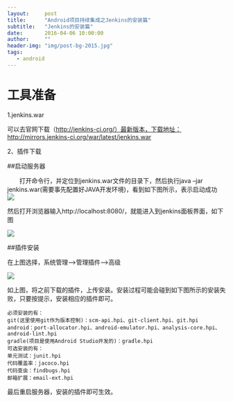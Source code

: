 ```yaml
---
layout:     post
title:      "Android项目持续集成之Jenkins的安装篇"
subtitle:   "Jenkins的安装篇"
date:       2016-04-06 10:00:00
author:     ""
header-img: "img/post-bg-2015.jpg"
tags:
   - android
---
```



 

# 工具准备

1.jenkins.war 

可以去官网下载（http://jenkins-ci.org/）最新版本，下载地址：http://mirrors.jenkins-ci.org/war/latest/jenkins.war

2、插件下载 

##启动服务器

　　打开命令行，并定位到jenkins.war文件的目录下，然后执行java –jar jenkins.war(需要事先配置好JAVA开发环境)，看到如下图所示，表示启动成功
![](http://img.blog.csdn.net/20151208103835001)

然后打开浏览器输入http://localhost:8080/，就能进入到jenkins面板界面，如下图 

![](http://img.blog.csdn.net/20151208104146073)

##插件安装

在上图选择，系统管理—>管理插件—>高级 

![](http://img.blog.csdn.net/20151208110939286)

如上图，将之前下载的插件，上传安装。安装过程可能会碰到如下图所示的安装失败，只要按提示，安装相应的插件即可。


    必须安装的有：
    git(这里使用git作为版本控制)：scm-api.hpi、git-client.hpi、git.hpi
    android：port-allocator.hpi、android-emulator.hpi、analysis-core.hpi、android-lint.hpi
    gradle(项目是使用Android Studio开发的)：gradle.hpi
    可选安装的有：
    单元测试：junit.hpi
    代码覆盖率：jacoco.hpi
    代码查虫：findbugs.hpi
    邮箱扩展：email-ext.hpi

最后重启服务器，安装的插件即可生效。


